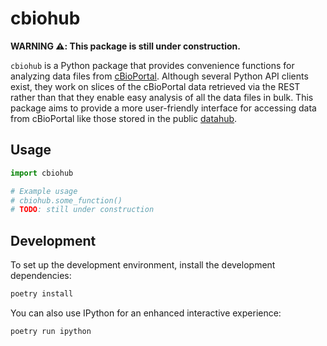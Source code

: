 # cbiohub

**WARNING ⚠️: This package is still under construction.**


`cbiohub` is a Python package that provides convenience functions for analyzing
data files from [cBioPortal](https://cbioportal.org). Although several Python
API clients exist, they work on slices of the cBioPortal data retrieved via the
REST rather than that they enable easy analysis of all the data files in bulk.
This package aims to provide a more user-friendly interface for accessing data
from cBioPortal like those stored in the public
[datahub](https://github.com/cBioPortal/datahub).

## Usage

```python
import cbiohub

# Example usage
# cbiohub.some_function()
# TODO: still under construction
```

## Development

To set up the development environment, install the development dependencies:

```sh
poetry install
```

You can also use IPython for an enhanced interactive experience:

```sh
poetry run ipython
```
